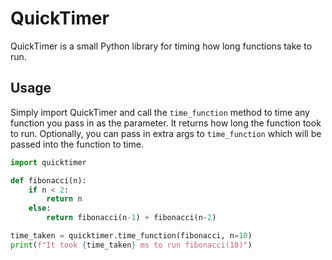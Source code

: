 # QuickTimer

QuickTimer is a small Python library for timing how long functions take to run.

## Usage

Simply import QuickTimer and call the `time_function` method to time any function you pass in as the parameter. It returns how long the function took to run. Optionally, you can pass in extra args to `time_function` which will be passed into the function to time.

```python
import quicktimer

def fibonacci(n):
    if n < 2:
        return n
    else:
        return fibonacci(n-1) + fibonacci(n-2)

time_taken = quicktimer.time_function(fibonacci, n=10)
print(f"It took {time_taken} ms to run fibonacci(10)")
```
